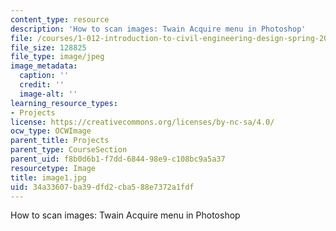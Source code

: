 ```yaml
---
content_type: resource
description: 'How to scan images: Twain Acquire menu in Photoshop'
file: /courses/1-012-introduction-to-civil-engineering-design-spring-2002/34a33607ba39dfd2cba588e7372a1fdf_image1.jpg
file_size: 128825
file_type: image/jpeg
image_metadata:
  caption: ''
  credit: ''
  image-alt: ''
learning_resource_types:
- Projects
license: https://creativecommons.org/licenses/by-nc-sa/4.0/
ocw_type: OCWImage
parent_title: Projects
parent_type: CourseSection
parent_uid: f8b0d6b1-f7dd-6844-98e9-c108bc9a5a37
resourcetype: Image
title: image1.jpg
uid: 34a33607-ba39-dfd2-cba5-88e7372a1fdf
---
```

How to scan images: Twain Acquire menu in Photoshop